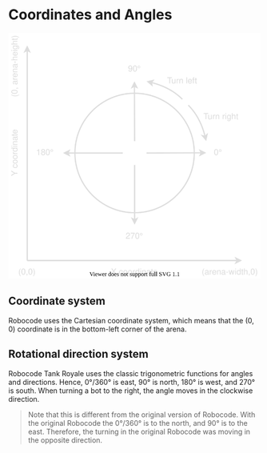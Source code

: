 # Coordinates and Angles

![Coordinate System and Rotational Direction System](../images/coordinate-system-and-unit-circle.svg)

## Coordinate system

Robocode uses the Cartesian coordinate system, which means that the (0, 0) coordinate is in the bottom-left corner of
the arena.

## Rotational direction system

Robocode Tank Royale uses the classic trigonometric functions for angles and directions. Hence, 0°/360° is east, 90° is
north, 180° is west, and 270° is south. When turning a bot to the right, the angle moves in the clockwise direction.

> Note that this is different from the original version of Robocode. With the original Robocode the 0°/360° is to the
> north, and 90° is to the east. Therefore, the turning in the original Robocode was moving in the opposite direction.